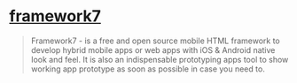 # [framework7](https://framework7.io/)

> Framework7 - is a free and open source mobile HTML framework to develop hybrid mobile apps or web apps with iOS & Android native look and feel. It is also an indispensable prototyping apps tool to show working app prototype as soon as possible in case you need to.
